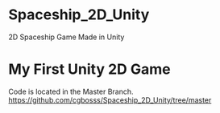 # Spaceship_2D_Unity
2D Spaceship Game Made in Unity

# My First Unity 2D Game 

Code is located in the Master Branch.
https://github.com/cgbosss/Spaceship_2D_Unity/tree/master
